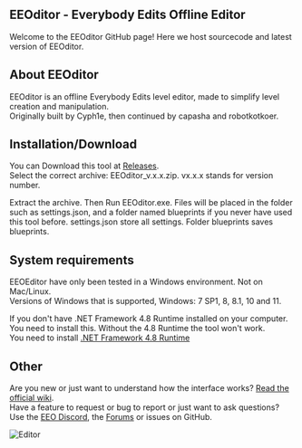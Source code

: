 ## EEOditor - Everybody Edits Offline Editor
   
Welcome to the EEOditor GitHub page! Here we host sourcecode and latest version of EEOditor.  

## **About EEOditor**

EEOditor is an offline Everybody Edits level editor, made to simplify level creation and manipulation.  
Originally built by Cyph1e, then continued by capasha and robotkotkoer.  

## **Installation/Download**
You can Download this tool at [Releases](https://github.com/capashaa/EEOEditor/releases).  
Select the correct archive: EEOditor_v.x.x.zip. vx.x.x stands for version number. 

Extract the archive. Then Run EEOditor.exe. 
Files will be placed in the folder such as settings.json, and a folder named blueprints if you never have used this tool before.
settings.json store all settings. Folder blueprints saves blueprints.

## **System requirements**  

EEOEditor have only been tested in a Windows environment. Not on Mac/Linux.  
Versions of Windows that is supported, Windows: 7 SP1, 8, 8.1, 10 and 11.  

If you don't have .NET Framework 4.8 Runtime installed on your computer.  
You need to install this. Without the 4.8 Runtime the tool won't work.  
You need to install [.NET Framework 4.8 Runtime](https://dotnet.microsoft.com/en-us/download/dotnet-framework/thank-you/net48-offline-installer)  

## Other

Are you new or just want to understand how the interface works? [Read the official wiki](https://github.com/capashaa/EEOEditor/wiki).  
Have a feature to request or bug to report or just want to ask questions? Use the [EEO Discord](https://discord.gg/V5maATbSgc), the [Forums](https://forums.everybodyedits.com/viewtopic.php?id=47253&p=3) or issues on GitHub.   


![Editor](https://raw.githubusercontent.com/wiki/capashaa/EEOEditor/images/eeoditor_screen.png)
